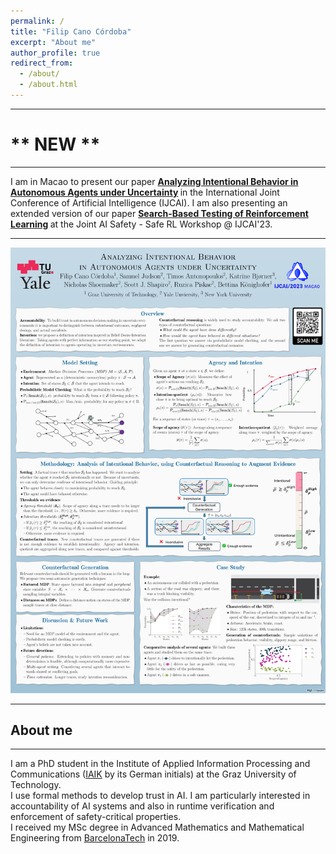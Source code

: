 ```yaml
---
permalink: /
title: "Filip Cano Córdoba"
excerpt: "About me"
author_profile: true
redirect_from:
  - /about/
  - /about.html
---
```


<!-- ---


# \*\*  NOW  \*\*

---

[Link](https://arxiv.org/abs/2205.04887) to the paper and slides that for my presentation happening now.
<a href="./../files/safeRL-slides.pptx" style="text-decoration: none;">
<img src="./../images/slides-icon.svg" width=16em title="Slides"/>
</a> -->

---
# \*\*  NEW  \*\*
---
I am in Macao to present our paper
<strong>
[Analyzing Intentional Behavior in Autonomous Agents under Uncertainty](https://doi.org/10.24963/ijcai.2023/42)
</strong>
in the International Joint Conference of Artificial Intelligence (IJCAI). 
I am also presenting an extended version of our paper 
<strong>
[Search-Based Testing of Reinforcement Learning](https://arxiv.org/abs/2205.04887)
</strong>
at the Joint AI Safety - Safe RL Workshop @ IJCAI'23.

---

<img src="./../files/ijcai23-poster-small.png" width="700px" title="poster"/>

<!-- <object data="./../files/ICAPS2023_Poster.pdf" type="application/pdf" width="700px" height="700px">
    <embed src="./../files/ICAPS2023_Poster.pdf">
        <p>This browser does not support PDFs. Please download the PDF to view it: <a href="./../files/ICAPS2023_Poster.pdf">Download PDF</a>.</p>
    </embed>
</object>
-->

---

## About me

---

I am a PhD student in the Institute of Applied Information Processing and Communications
([IAIK](https://www.iaik.tugraz.at) by its German initials) at the Graz University of Technology. 
<br>
I use formal methods to develop trust in
AI.
I am particularly interested in accountability of AI systems and also in runtime verification and enforcement of safety-critical properties.
<br>
I received my MSc degree in Advanced Mathematics and Mathematical Engineering from [BarcelonaTech](https://www.upc.edu) in 2019.